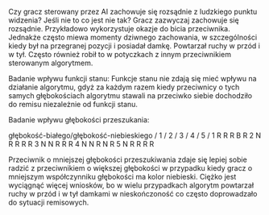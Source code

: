 Czy gracz sterowany przez AI zachowuje się rozsądnie z ludzkiego punktu widzenia? Jeśli nie to co jest nie tak? 
Gracz zazwyczaj zachowuje się rozsądnie. Przykładowo wykorzystuje okazje do bicia przeciwnika. Jednakże często miewa momenty dziwnego zachowania,
w szczególności kiedy był na przegranej pozycji i posiadał damkę. Powtarzał ruchy w przód i w tył. Często również robił to w potyczkach z innym przeciwnikiem sterowanym algorytmem.

Badanie wpływu funkcji stanu:
Funkcje stanu nie zdają się mieć wpływu na działanie algorytmu, gdyż za każdym razem kiedy przeciwnicy o tych samych głębokościach algorytmu stawali na przeciwko siebie dochodziło do remisu niezależnie od funkcji stanu.

Badanie wpływu głębokości przeszukania:


głębokość-białego/głębokość-niebieskiego /  1  /  2  /  3  /  4  /  5  /
                                    1       R     R     R     B     R
                                    2       N     R     R     R     R
                                    3       N     N     R     R     R
                                    4       N     N     R     N     R
                                    5       N     R     R     R     R

Przeciwnik o mniejszej głębokości przeszukiwania zdaje się lepiej sobie radzić z przeciwnikiem o większej głębokości w przypadku kiedy gracz o mniejszym współczynniku głębokości ma kolor niebieski. Ciężko jest wyciągnąć więcej wniosków, bo w wielu przypadkach algorytm powtarzał ruchy w przód i w tył damkami w nieskończoność co często doprowadzało do sytuacji remisowych. 
